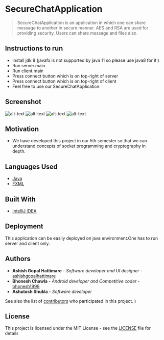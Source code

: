 # SecureChatApplication

>  SecureChatApplication is an application in which one can share message to another in secure manner.
>  AES and RSA are used for providing security.
>  Users can share message and files also.
>  

## Instructions to run
* Install jdk 8 (javafx is not supported by java 11 so please use java8 for it )
* Run server.main
* Run client.main
* Press connect button which is on top-right of server
* Press connect button which is on top-right of client
* Feel free to use our SecureChatApplication

## Screenshot
![alt-text](https://github.com/bhonesh1998/SecureChatApplication/blob/master/Screenshot%20from%202018-11-01%2023-54-49.png)
![alt-text](https://github.com/bhonesh1998/SecureChatApplication/blob/master/Screenshot%20from%202018-11-02%2000-02-54.png)
![alt-text](https://github.com/bhonesh1998/SecureChatApplication/blob/master/Screenshot%20from%202018-11-02%2000-03-06.png)
![alt-text](https://github.com/bhonesh1998/SecureChatApplication/blob/master/Screenshot%20from%202018-11-02%2000-06-28.png)

## Motivation
* We have developed this project in our 5th semester so that we can understand concepts of socket programming and cryptography in depth. 

## Languages Used
* [Java](https://www.java.com/)
* [FXML](https://docs.oracle.com/javase/8/javafx/api/javafx/fxml/doc-files/introduction_to_fxml.html)

## Built With
* [IntelliJ IDEA](https://www.jetbrains.com/idea/)


## Deployment

This application can be easily deployed on java environment.One has to run server and client only.

## Authors
* **Ashish Gopal Hattimare** - *Software developer and UI designer* - [ashishgopalhattimare](https://github.com/ashishgopalhattimare)
* **Bhonesh Chawla** - *Android developer and Competitive coder* - [bhonesh1998](https://github.com/bhonesh1998)
* **Ashutosh Shukla** - *Software developer*

See also the list of [contributors](https://github.com/bhonesh1998/SecureChatApplication/graphs/contributors) who participated in this project.
)
## License

This project is licensed under the MIT License - see the [LICENSE](LICENSE) file for details
